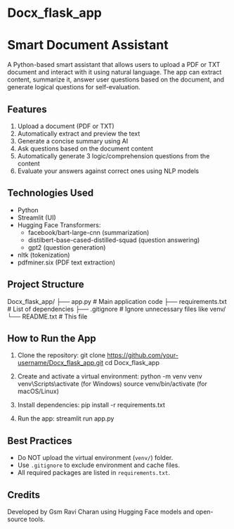 # Docx_flask_app
Smart Document Assistant
========================

A Python-based smart assistant that allows users to upload a PDF or TXT document and interact with it using natural language. The app can extract content, summarize it, answer user questions based on the document, and generate logical questions for self-evaluation.

Features
--------

1. Upload a document (PDF or TXT)
2. Automatically extract and preview the text
3. Generate a concise summary using AI
4. Ask questions based on the document content
5. Automatically generate 3 logic/comprehension questions from the content
6. Evaluate your answers against correct ones using NLP models

Technologies Used
-----------------

- Python
- Streamlit (UI)
- Hugging Face Transformers:
  - facebook/bart-large-cnn (summarization)
  - distilbert-base-cased-distilled-squad (question answering)
  - gpt2 (question generation)
- nltk (tokenization)
- pdfminer.six (PDF text extraction)

Project Structure
-----------------

Docx_flask_app/
├── app.py              # Main application code
├── requirements.txt    # List of dependencies
├── .gitignore          # Ignore unnecessary files like venv/
└── README.txt          # This file

How to Run the App
------------------

1. Clone the repository:
   git clone https://github.com/your-username/Docx_flask_app.git
   cd Docx_flask_app

2. Create and activate a virtual environment:
   python -m venv venv
   venv\Scripts\activate      (for Windows)
   source venv/bin/activate   (for macOS/Linux)

3. Install dependencies:
   pip install -r requirements.txt

4. Run the app:
   streamlit run app.py

Best Practices
--------------

- Do NOT upload the virtual environment (`venv/`) folder.
- Use `.gitignore` to exclude environment and cache files.
- All required packages are listed in `requirements.txt`.

Credits
-------

Developed by Gsm Ravi Charan using Hugging Face models and open-source tools.

